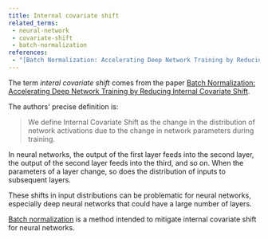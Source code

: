 ```yaml
---
title: Internal covariate shift
related_terms:
 - neural-network
 - covariate-shift
 - batch-normalization
references:
 - "[Batch Normalization: Accelerating Deep Network Training by Reducing Internal Covariate Shift](https://arxiv.org/abs/1502.03167)"
---
```

The term *interal covariate shift* comes from the paper
[Batch Normalization: Accelerating Deep Network Training by Reducing Internal Covariate Shift][1].

The authors' precise definition is:

> We define Internal Covariate Shift as the change in the
distribution of network activations due to the change in
network parameters during training.

In neural networks, the output of the first layer feeds into the second
layer, the output of the second layer feeds into the third, and so on.
When the parameters of a layer change, so does the distribution
of inputs to subsequent layers.

These shifts in input distributions
can be problematic for neural networks, especially deep neural
networks that could have a large number of layers.

[Batch normalization][2] is a method intended to mitigate internal covariate
shift for neural networks.

[1]: https://arxiv.org/abs/1502.03167
[2]: /terms/batch-normalization/
